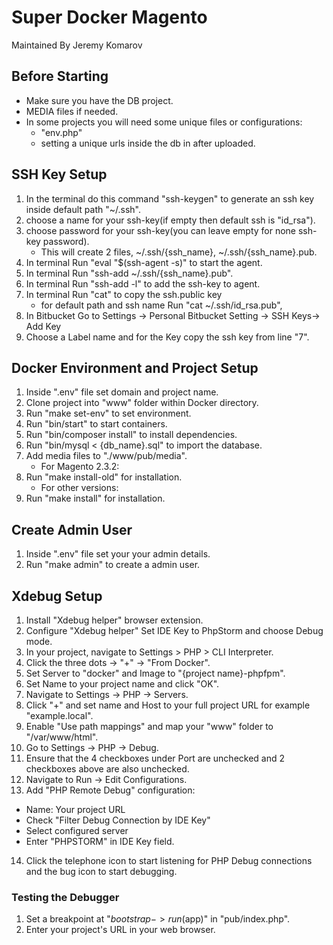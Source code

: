 # Super Docker Magento
Maintained By Jeremy Komarov

## Before Starting
* Make sure you have the DB project.
* MEDIA files if needed.
* In some projects you will need some unique files or configurations:
    - "env.php"
    - setting a unique urls inside the db in after uploaded.

## SSH Key Setup
1. In the terminal do this command "ssh-keygen" to  generate an ssh key inside default path "~/.ssh".
2. choose a name for your ssh-key(if empty then default ssh is "id_rsa").
3. choose password for your ssh-key(you can leave empty for none ssh-key password).
   - This will create 2 files, ~/.ssh/{ssh_name}, ~/.ssh/{ssh_name}.pub.
4. In terminal Run "eval "$(ssh-agent -s)" to start the agent.
5. In terminal Run "ssh-add ~/.ssh/{ssh_name}.pub".
6. In terminal Run "ssh-add -l" to add the ssh-key to agent.
7. In terminal Run "cat" to copy the ssh.public key 
   - for default path and ssh name Run "cat ~/.ssh/id_rsa.pub",
8. In Bitbucket Go to Settings -> Personal Bitbucket Setting -> SSH Keys-> Add Key
9. Choose a Label name and for the Key copy the ssh key from line "7".


## Docker Environment and Project Setup
1. Inside ".env" file set domain and project name.
2. Clone project into "www" folder within Docker directory.
3. Run "make set-env" to set environment.
4. Run "bin/start" to start containers.
5. Run "bin/composer install" to install dependencies.
6. Run "bin/mysql < {db_name}.sql" to import the database.
7. Add media files to "./www/pub/media".
   - For Magento 2.3.2:
8. Run "make install-old" for installation.
   - For other versions:
9. Run "make install" for installation.


## Create Admin User
1. Inside ".env" file set your your admin details.
2. Run "make admin" to create a admin user.


## Xdebug Setup
1. Install "Xdebug helper" browser extension.
2. Configure "Xdebug helper" Set IDE Key to PhpStorm and choose Debug mode.
3. In your project, navigate to Settings > PHP > CLI Interpreter.
4. Click the three dots -> "+" -> "From Docker".
5. Set Server to "docker" and Image to "{project name}-phpfpm".
6. Set Name to your project name and click "OK".
7. Navigate to Settings -> PHP -> Servers. 
8. Click "+" and set name and Host to your full project URL for example "example.local". 
9. Enable "Use path mappings" and map your "www" folder to "/var/www/html".
10. Go to Settings -> PHP -> Debug. 
11. Ensure that the 4 checkboxes under Port are unchecked and 2 checkboxes above are also unchecked.
12. Navigate to Run -> Edit Configurations. 
13. Add "PHP Remote Debug" configuration:
   - Name: Your project URL
   - Check "Filter Debug Connection by IDE Key"
   - Select configured server
   - Enter "PHPSTORM" in IDE Key field.
14. Click the telephone icon to start listening for PHP Debug connections and the bug icon to start debugging.
### Testing the Debugger
1. Set a breakpoint at "$bootstrap->run($app)" in "pub/index.php". 
2. Enter your project's URL in your web browser.

